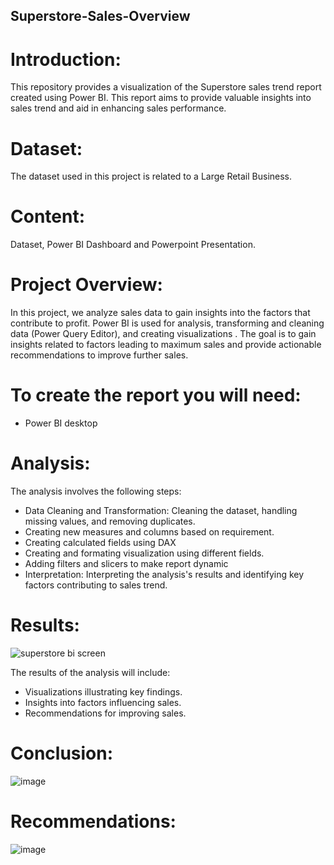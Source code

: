 ## Superstore-Sales-Overview

# Introduction:
This repository provides a visualization of the Superstore sales trend report created using Power BI. This report aims to  provide valuable insights into sales trend and aid in enhancing sales performance.

# Dataset: 
The dataset used in this project is related to a Large Retail Business.

# Content:
Dataset, Power BI Dashboard and Powerpoint Presentation.

# Project Overview:
In this project, we analyze sales data to gain insights into the factors that contribute to profit. Power BI  is used for analysis, transforming and cleaning data (Power Query Editor), and creating visualizations . The goal is to gain insights related to factors leading to maximum sales and provide actionable recommendations to improve further sales.

# To create the report you will need:

- Power BI desktop


# Analysis:
The analysis involves the following steps:
- Data Cleaning and Transformation: Cleaning the dataset, handling missing values, and removing duplicates.
- Creating new measures and columns based on requirement.
- Creating calculated fields using DAX
- Creating and formating visualization using different fields.
- Adding filters and slicers to make report dynamic
- Interpretation: Interpreting the analysis's results and identifying key factors contributing to sales trend.

# Results:
![superstore bi screen](https://github.com/Smeerel/Superstore-Sales-Overview/assets/143562418/6b28cc42-0246-437c-88f6-d8e64c34eb7b)


The results of the analysis will include:
- Visualizations illustrating key findings.
- Insights into factors influencing sales.
- Recommendations for improving sales.
  

# Conclusion:
![image](https://github.com/Smeerel/Superstore-Sales-Overview/assets/143562418/70cf790f-7cbc-4713-a99a-6c17830b1376)


# Recommendations:
![image](https://github.com/Smeerel/Superstore-Sales-Overview/assets/143562418/a1355fae-5b16-41e7-9100-d82d8c5e7c4b)





